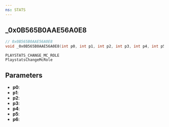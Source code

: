 ```yaml
---
ns: STATS
---
```

## _0x0B565B0AAE56A0E8

```c
// 0x0B565B0AAE56A0E8
void _0x0B565B0AAE56A0E8(int p0, int p1, int p2, int p3, int p4, int p5, int p6);
```

```
PLAYSTATS_CHANGE_MC_ROLE
PlaystatsChangeMcRole
```

## Parameters
* **p0**: 
* **p1**: 
* **p2**: 
* **p3**: 
* **p4**: 
* **p5**: 
* **p6**: 


